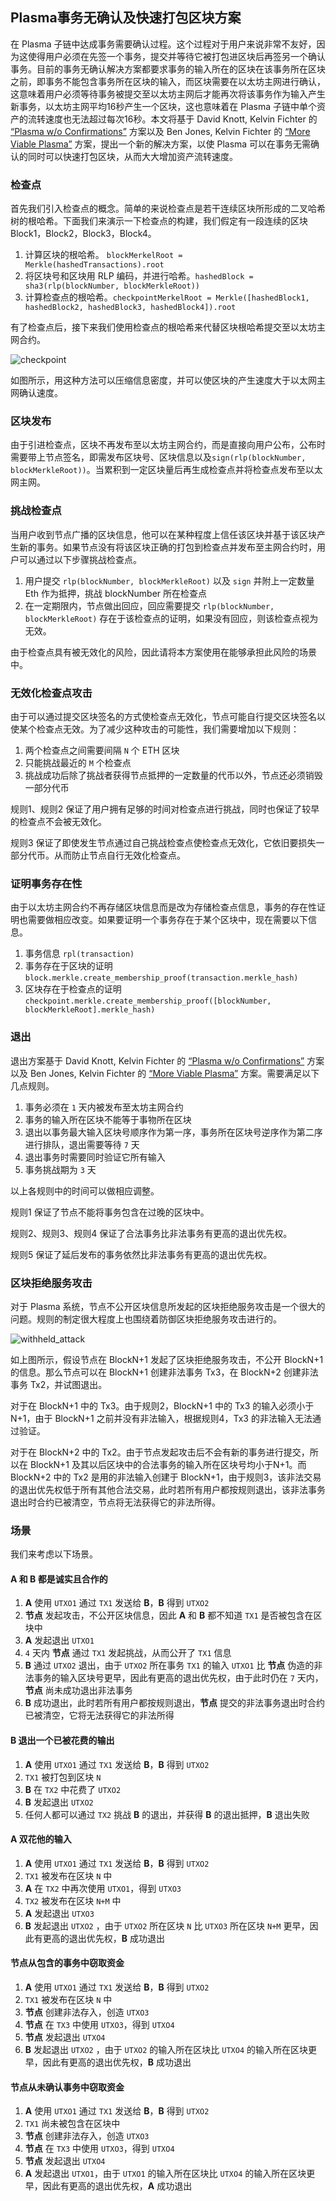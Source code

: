 ## Plasma事务无确认及快速打包区块方案

在 Plasma 子链中达成事务需要确认过程。这个过程对于用户来说非常不友好，因为这使得用户必须在先签一个事务，提交并等待它被打包进区块后再签另一个确认事务。目前的事务无确认解决方案都要求事务的输入所在的区块在该事务所在区块之前，即事务不能包含事务所在区块的输入，而区块需要在以太坊主网进行确认，这意味着用户必须等待事务被提交至以太坊主网后才能再次将该事务作为输入产生新事务，以太坊主网平均16秒产生一个区块，这也意味着在 Plasma 子链中单个资产的流转速度也无法超过每次16秒。本文将基于 David Knott, Kelvin Fichter 的 [“Plasma w/o Confirmations”](https://github.com/omisego/research/blob/master/plasma/plasma-mvp/specifications/no-confirmations.md) 方案以及 Ben Jones, Kelvin Fichter 的 [“More Viable Plasma”](https://ethresear.ch/t/more-viable-plasma/2160) 方案，提出一个新的解决方案，以使 Plasma 可以在事务无需确认的同时可以快速打包区块，从而大大增加资产流转速度。



### 检查点

首先我们引入检查点的概念。简单的来说检查点是若干连续区块所形成的二叉哈希树的根哈希。下面我们来演示一下检查点的构建，我们假定有一段连续的区块 Block1，Block2，Block3，Block4。

1. 计算区块的根哈希。 `blockMerkelRoot = Merkle(hashedTransactions).root`
2. 将区块号和区块用 RLP 编码，并进行哈希。`hashedBlock = sha3(rlp(blockNumber, blockMerkleRoot))`
3. 计算检查点的根哈希。`checkpointMerkelRoot = Merkle([hashedBlock1, hashedBlock2, hashedBlock3, hashedBlock4]).root`

有了检查点后，接下来我们使用检查点的根哈希来代替区块根哈希提交至以太坊主网合约。

![checkpoint](checkpoint.png)

如图所示，用这种方法可以压缩信息密度，并可以使区块的产生速度大于以太网主网确认速度。



### 区块发布

由于引进检查点，区块不再发布至以太坊主网合约，而是直接向用户公布，公布时需要带上节点签名，即需发布区块号、区块信息以及`sign(rlp(blockNumber, blockMerkleRoot))`。当累积到一定区块量后再生成检查点并将检查点发布至以太网主网。



### 挑战检查点

当用户收到节点广播的区块信息，他可以在某种程度上信任该区块并基于该区块产生新的事务。如果节点没有将该区块正确的打包到检查点并发布至主网合约时，用户可以通过以下步骤挑战检查点。

1. 用户提交 `rlp(blockNumber, blockMerkleRoot)` 以及 `sign` 并附上一定数量 Eth 作为抵押，挑战 blockNumber 所在检查点
2. 在一定期限内，节点做出回应，回应需要提交  `rlp(blockNumber, blockMerkleRoot)`  存在于该检查点的证明，如果没有回应，则该检查点视为无效。

由于检查点具有被无效化的风险，因此请将本方案使用在能够承担此风险的场景中。



### 无效化检查点攻击

由于可以通过提交区块签名的方式使检查点无效化，节点可能自行提交区块签名以使某个检查点无效。为了减少这种攻击的可能性，我们需要增加以下规则：

1. 两个检查点之间需要间隔 `N` 个 ETH 区块
2. 只能挑战最近的 `M` 个检查点
3. 挑战成功后除了挑战者获得节点抵押的一定数量的代币以外，节点还必须销毁一部分代币

规则1、规则2 保证了用户拥有足够的时间对检查点进行挑战，同时也保证了较早的检查点不会被无效化。

规则3 保证了即使发生节点通过自己挑战检查点使检查点无效化，它依旧要损失一部分代币。从而防止节点自行无效化检查点。



### 证明事务存在性

由于以太坊主网合约不再存储区块信息而是改为存储检查点信息，事务的存在性证明也需要做相应改变。如果要证明一个事务存在于某个区块中，现在需要以下信息。

1. 事务信息 `rpl(transaction)`
2. 事务存在于区块的证明 `block.merkle.create_membership_proof(transaction.merkle_hash)`
3. 区块存在于检查点的证明 `checkpoint.merkle.create_membership_proof([blockNumber, blockMerkleRoot].merkle_hash)`



### 退出

退出方案基于 David Knott, Kelvin Fichter 的 [“Plasma w/o Confirmations”](https://github.com/omisego/research/blob/master/plasma/plasma-mvp/specifications/no-confirmations.md) 方案以及 Ben Jones, Kelvin Fichter 的 [“More Viable Plasma”](https://ethresear.ch/t/more-viable-plasma/2160) 方案。需要满足以下几点规则。

1. 事务必须在 `1` 天内被发布至太坊主网合约
2. 事务的输入所在区块不能等于事物所在区块
3. 退出以事务最大输入区块号顺序作为第一序，事务所在区块号逆序作为第二序进行排队，退出需要等待 `7` 天
4. 退出事务时需要同时验证它所有输入
5. 事务挑战期为 `3` 天

以上各规则中的时间可以做相应调整。

规则1 保证了节点不能将事务包含在过晚的区块中。

规则2、规则3、规则4 保证了合法事务比非法事务有更高的退出优先权。

规则5 保证了延后发布的事务依然比非法事务有更高的退出优先权。



### 区块拒绝服务攻击

对于 Plasma 系统，节点不公开区块信息所发起的区块拒绝服务攻击是一个很大的问题。规则的制定很大程度上也围绕着防御区块拒绝服务攻击进行的。

![withheld_attack](withheld_attack.png)

如上图所示，假设节点在 BlockN+1 发起了区块拒绝服务攻击，不公开 BlockN+1 的信息。那么节点可以在 BlockN+1 创建非法事务 Tx3，在 BlockN+2 创建非法事务 Tx2，并试图退出。

对于在 BlockN+1 中的 Tx3。由于规则2，BlockN+1 中的 Tx3 的输入必须小于 N+1，由于 BlockN+1 之前并没有非法输入，根据规则4，Tx3 的非法输入无法通过验证。

对于在 BlockN+2 中的 Tx2。由于节点发起攻击后不会有新的事务进行提交，所以在 BlockN+1 及其以后区块中的合法事务的输入所在区块号均小于N+1。而 BlockN+2 中的 Tx2 是用的非法输入创建于 BlockN+1，由于规则3，该非法交易的退出优先权低于所有其他合法交易，此时若所有用户都按规则退出，该非法事务退出时合约已被清空，节点将无法获得它的非法所得。



### 场景

我们来考虑以下场景。

#### A 和 B 都是诚实且合作的

1. **A** 使用 `UTXO1` 通过 `TX1` 发送给 **B**，**B** 得到 `UTXO2` 
2. **节点** 发起攻击，不公开区块信息，因此 **A** 和 **B** 都不知道 `TX1` 是否被包含在区块中
3. **A** 发起退出 `UTXO1`
4. `4` 天内 **节点** 通过 `TX1` 发起挑战，从而公开了 `TX1` 信息
5. **B** 通过 `UTXO2` 退出，由于 `UTXO2` 所在事务 `TX1` 的输入 `UTXO1` 比 **节点** 伪造的非法事务的输入区块号更早，因此有更高的退出优先权，由于此时仍在 `7` 天内，**节点** 尚未成功退出非法事务
6. **B** 成功退出，此时若所有用户都按规则退出，**节点** 提交的非法事务退出时合约已被清空，它将无法获得它的非法所得



#### B 退出一个已被花费的输出

1. **A** 使用 `UTXO1` 通过 `TX1` 发送给 **B**，**B** 得到 `UTXO2` 
2. `TX1` 被打包到区块 `N`
3. **B** 在 `TX2` 中花费了 `UTXO2` 
4. **B** 发起退出 `UTXO2` 
5. 任何人都可以通过 `TX2` 挑战 **B** 的退出，并获得 **B** 的退出抵押，**B** 退出失败



#### A 双花他的输入

1. **A** 使用 `UTXO1` 通过 `TX1` 发送给 **B**，**B** 得到 `UTXO2` 
2. `TX1` 被发布在区块 `N` 中
3. **A** 在 `TX2` 中再次使用 `UTXO1`，得到 `UTXO3` 
4. `TX2` 被发布在区块 `N+M` 中
5. **A** 发起退出 `UTXO3` 
6. **B** 发起退出 `UTXO2` ，由于 `UTXO2` 所在区块 `N`  比 `UTXO3` 所在区块 `N+M` 更早，因此有更高的退出优先权，**B** 成功退出



#### 节点从包含的事务中窃取资金

1. **A** 使用 `UTXO1` 通过 `TX1` 发送给 **B**，**B** 得到 `UTXO2` 
2. `TX1` 被发布在区块 `N` 中
3. **节点** 创建非法存入，创造 `UTXO3` 
4. **节点** 在 `TX3` 中使用 `UTXO3`，得到 `UTXO4` 
5. **节点** 发起退出 `UTXO4` 
6. **B** 发起退出 `UTXO2` ，由于 `UTXO2` 的输入所在区块比 `UTXO4` 的输入所在区块更早，因此有更高的退出优先权，**B** 成功退出



#### 节点从未确认事务中窃取资金

1. **A** 使用 `UTXO1` 通过 `TX1` 发送给 **B**，**B** 得到 `UTXO2` 
2. `TX1` 尚未被包含在区块中
3. **节点** 创建非法存入，创造 `UTXO3` 
4. **节点** 在 `TX3` 中使用 `UTXO3`，得到 `UTXO4` 
5. **节点** 发起退出 `UTXO4` 
6. **A** 发起退出 `UTXO1`，由于 `UTXO1` 的输入所在区块比 `UTXO4` 的输入所在区块更早，因此有更高的退出优先权，**A** 成功退出